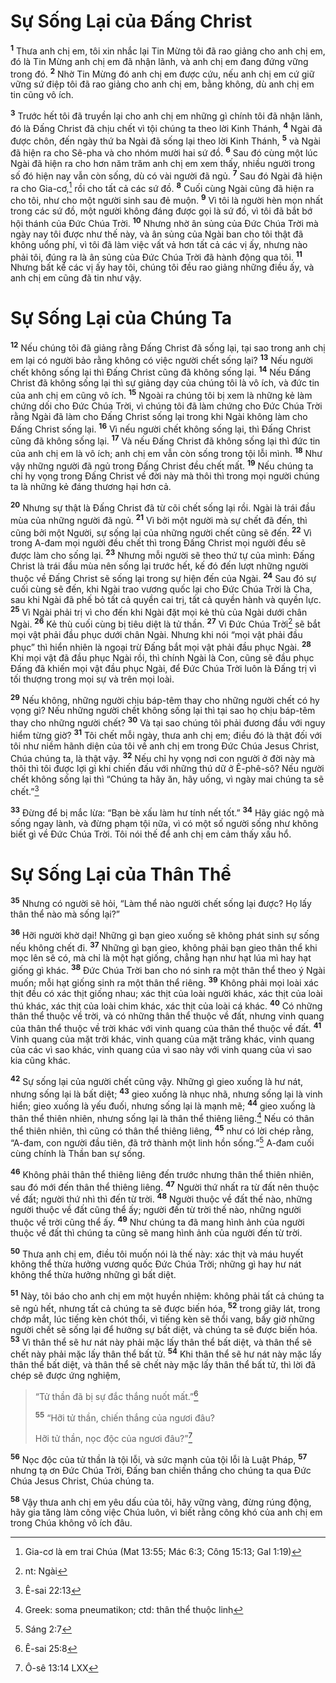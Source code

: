 # Sự Sống Lại của Đấng Christ
<sup><b>1</b></sup> Thưa anh chị em, tôi xin nhắc lại Tin Mừng tôi đã rao giảng cho anh chị em, đó là Tin Mừng anh chị em đã nhận lãnh, và anh chị em đang đứng vững trong đó. <sup><b>2</b></sup> Nhờ Tin Mừng đó anh chị em được cứu, nếu anh chị em cứ giữ vững sứ điệp tôi đã rao giảng cho anh chị em, bằng không, dù anh chị em tin cũng vô ích.

<sup><b>3</b></sup> Trước hết tôi đã truyền lại cho anh chị em những gì chính tôi đã nhận lãnh, đó là Đấng Christ đã chịu chết vì tội chúng ta theo lời Kinh Thánh, <sup><b>4</b></sup> Ngài đã được chôn, đến ngày thứ ba Ngài đã sống lại theo lời Kinh Thánh, <sup><b>5</b></sup> và Ngài đã hiện ra cho Sê-pha và cho nhóm mười hai sứ đồ. <sup><b>6</b></sup> Sau đó cùng một lúc Ngài đã hiện ra cho hơn năm trăm anh chị em xem thấy, nhiều người trong số đó hiện nay vẫn còn sống, dù có vài người đã ngủ. <sup><b>7</b></sup> Sau đó Ngài đã hiện ra cho Gia-cơ,[^1-c736a2b1-0ac7-4f95-9d85-5d3b69bf8ff9] rồi cho tất cả các sứ đồ. <sup><b>8</b></sup> Cuối cùng Ngài cũng đã hiện ra cho tôi, như cho một người sinh sau đẻ muộn. <sup><b>9</b></sup> Vì tôi là người hèn mọn nhất trong các sứ đồ, một người không đáng được gọi là sứ đồ, vì tôi đã bắt bớ hội thánh của Đức Chúa Trời. <sup><b>10</b></sup> Nhưng nhờ ân sủng của Đức Chúa Trời mà ngày nay tôi được như thế này, và ân sủng của Ngài ban cho tôi thật đã không uổng phí, vì tôi đã làm việc vất vả hơn tất cả các vị ấy, nhưng nào phải tôi, đúng ra là ân sủng của Đức Chúa Trời đã hành động qua tôi. <sup><b>11</b></sup> Nhưng bất kể các vị ấy hay tôi, chúng tôi đều rao giảng những điều ấy, và anh chị em cũng đã tin như vậy.

# Sự Sống Lại của Chúng Ta
<sup><b>12</b></sup> Nếu chúng tôi đã giảng rằng Đấng Christ đã sống lại, tại sao trong anh chị em lại có người bảo rằng không có việc người chết sống lại? <sup><b>13</b></sup> Nếu người chết không sống lại thì Đấng Christ cũng đã không sống lại. <sup><b>14</b></sup> Nếu Đấng Christ đã không sống lại thì sự giảng dạy của chúng tôi là vô ích, và đức tin của anh chị em cũng vô ích. <sup><b>15</b></sup> Ngoài ra chúng tôi bị xem là những kẻ làm chứng dối cho Đức Chúa Trời, vì chúng tôi đã làm chứng cho Đức Chúa Trời rằng Ngài đã làm cho Đấng Christ sống lại trong khi Ngài không làm cho Đấng Christ sống lại. <sup><b>16</b></sup> Vì nếu người chết không sống lại, thì Đấng Christ cũng đã không sống lại. <sup><b>17</b></sup> Và nếu Đấng Christ đã không sống lại thì đức tin của anh chị em là vô ích; anh chị em vẫn còn sống trong tội lỗi mình. <sup><b>18</b></sup> Như vậy những người đã ngủ trong Đấng Christ đều chết mất. <sup><b>19</b></sup> Nếu chúng ta chỉ hy vọng trong Đấng Christ về đời này mà thôi thì trong mọi người chúng ta là những kẻ đáng thương hại hơn cả.

<sup><b>20</b></sup> Nhưng sự thật là Đấng Christ đã từ cõi chết sống lại rồi. Ngài là trái đầu mùa của những người đã ngủ. <sup><b>21</b></sup> Vì bởi một người mà sự chết đã đến, thì cũng bởi một Người, sự sống lại của những người chết cũng sẽ đến. <sup><b>22</b></sup> Vì trong A-đam mọi người đều chết thì trong Đấng Christ mọi người đều sẽ được làm cho sống lại. <sup><b>23</b></sup> Nhưng mỗi người sẽ theo thứ tự của mình: Đấng Christ là trái đầu mùa nên sống lại trước hết, kế đó đến lượt những người thuộc về Đấng Christ sẽ sống lại trong sự hiện đến của Ngài. <sup><b>24</b></sup> Sau đó sự cuối cùng sẽ đến, khi Ngài trao vương quốc lại cho Đức Chúa Trời là Cha, sau khi Ngài đã phế bỏ tất cả quyền cai trị, tất cả quyền hành và quyền lực. <sup><b>25</b></sup> Vì Ngài phải trị vì cho đến khi Ngài đặt mọi kẻ thù của Ngài dưới chân Ngài. <sup><b>26</b></sup> Kẻ thù cuối cùng bị tiêu diệt là tử thần. <sup><b>27</b></sup> Vì Đức Chúa Trời[^2-c736a2b1-0ac7-4f95-9d85-5d3b69bf8ff9] sẽ bắt mọi vật phải đầu phục dưới chân Ngài. Nhưng khi nói “mọi vật phải đầu phục” thì hiển nhiên là ngoại trừ Đấng bắt mọi vật phải đầu phục Ngài. <sup><b>28</b></sup> Khi mọi vật đã đầu phục Ngài rồi, thì chính Ngài là Con, cũng sẽ đầu phục Đấng đã khiến mọi vật đầu phục Ngài, để Đức Chúa Trời luôn là Đấng trị vì tối thượng trong mọi sự và trên mọi loài.

<sup><b>29</b></sup> Nếu không, những người chịu báp-têm thay cho những người chết có hy vọng gì? Nếu những người chết không sống lại thì tại sao họ chịu báp-têm thay cho những người chết? <sup><b>30</b></sup> Và tại sao chúng tôi phải đương đầu với nguy hiểm từng giờ? <sup><b>31</b></sup> Tôi chết mỗi ngày, thưa anh chị em; điều đó là thật đối với tôi như niềm hãnh diện của tôi về anh chị em trong Đức Chúa Jesus Christ, Chúa chúng ta, là thật vậy. <sup><b>32</b></sup> Nếu chỉ hy vọng nơi con người ở đời này mà thôi thì tôi được lợi gì khi chiến đấu với những thú dữ ở Ê-phê-sô? Nếu người chết không sống lại thì “Chúng ta hãy ăn, hãy uống, vì ngày mai chúng ta sẽ chết.”[^3-c736a2b1-0ac7-4f95-9d85-5d3b69bf8ff9]

<sup><b>33</b></sup> Đừng để bị mắc lừa: “Bạn bè xấu làm hư tính nết tốt.” <sup><b>34</b></sup> Hãy giác ngộ mà sống ngay lành, và đừng phạm tội nữa, vì có một số người sống như không biết gì về Đức Chúa Trời. Tôi nói thế để anh chị em cảm thấy xấu hổ.

# Sự Sống Lại của Thân Thể
<sup><b>35</b></sup> Nhưng có người sẽ hỏi, “Làm thể nào người chết sống lại được? Họ lấy thân thể nào mà sống lại?”

<sup><b>36</b></sup> Hỡi người khờ dại! Những gì bạn gieo xuống sẽ không phát sinh sự sống nếu không chết đi. <sup><b>37</b></sup> Những gì bạn gieo, không phải bạn gieo thân thể khi mọc lên sẽ có, mà chỉ là một hạt giống, chẳng hạn như hạt lúa mì hay hạt giống gì khác. <sup><b>38</b></sup> Đức Chúa Trời ban cho nó sinh ra một thân thể theo ý Ngài muốn; mỗi hạt giống sinh ra một thân thể riêng. <sup><b>39</b></sup> Không phải mọi loài xác thịt đều có xác thịt giống nhau; xác thịt của loài người khác, xác thịt của loài thú khác, xác thịt của loài chim khác, xác thịt của loài cá khác. <sup><b>40</b></sup> Có những thân thể thuộc về trời, và có những thân thể thuộc về đất, nhưng vinh quang của thân thể thuộc về trời khác với vinh quang của thân thể thuộc về đất. <sup><b>41</b></sup> Vinh quang của mặt trời khác, vinh quang của mặt trăng khác, vinh quang của các vì sao khác, vinh quang của vì sao này với vinh quang của vì sao kia cũng khác.

<sup><b>42</b></sup> Sự sống lại của người chết cũng vậy. Những gì gieo xuống là hư nát, nhưng sống lại là bất diệt; <sup><b>43</b></sup> gieo xuống là nhục nhã, nhưng sống lại là vinh hiển; gieo xuống là yếu đuối, nhưng sống lại là mạnh mẽ; <sup><b>44</b></sup> gieo xuống là thân thể thiên nhiên, nhưng sống lại là thân thể thiêng liêng.[^4-c736a2b1-0ac7-4f95-9d85-5d3b69bf8ff9] Nếu có thân thể thiên nhiên, thì cũng có thân thể thiêng liêng, <sup><b>45</b></sup> như có lời chép rằng, “A-đam, con người đầu tiên, đã trở thành một linh hồn sống.”[^5-c736a2b1-0ac7-4f95-9d85-5d3b69bf8ff9] A-đam cuối cùng chính là Thần ban sự sống.

<sup><b>46</b></sup> Không phải thân thể thiêng liêng đến trước nhưng thân thể thiên nhiên, sau đó mới đến thân thể thiêng liêng. <sup><b>47</b></sup> Người thứ nhất ra từ đất nên thuộc về đất; người thứ nhì thì đến từ trời. <sup><b>48</b></sup> Người thuộc về đất thế nào, những người thuộc về đất cũng thể ấy; người đến từ trời thế nào, những người thuộc về trời cũng thể ấy. <sup><b>49</b></sup> Như chúng ta đã mang hình ảnh của người thuộc về đất thì chúng ta cũng sẽ mang hình ảnh của người đến từ trời.

<sup><b>50</b></sup> Thưa anh chị em, điều tôi muốn nói là thế này: xác thịt và máu huyết không thể thừa hưởng vương quốc Đức Chúa Trời; những gì hay hư nát không thể thừa hưởng những gì bất diệt.

<sup><b>51</b></sup> Này, tôi báo cho anh chị em một huyền nhiệm: không phải tất cả chúng ta sẽ ngủ hết, nhưng tất cả chúng ta sẽ được biến hóa, <sup><b>52</b></sup> trong giây lát, trong chớp mắt, lúc tiếng kèn chót thổi, vì tiếng kèn sẽ thổi vang, bấy giờ những người chết sẽ sống lại để hưởng sự bất diệt, và chúng ta sẽ được biến hóa. <sup><b>53</b></sup> Vì thân thể sẽ hư nát này phải mặc lấy thân thể bất diệt, và thân thể sẽ chết này phải mặc lấy thân thể bất tử. <sup><b>54</b></sup> Khi thân thể sẽ hư nát này mặc lấy thân thể bất diệt, và thân thể sẽ chết này mặc lấy thân thể bất tử, thì lời đã chép sẽ được ứng nghiệm,

> “Tử thần đã bị sự đắc thắng nuốt mất.”[^6-c736a2b1-0ac7-4f95-9d85-5d3b69bf8ff9]
>
> <sup><b>55</b></sup> “Hỡi tử thần, chiến thắng của ngươi đâu?
>
> Hỡi tử thần, nọc độc của ngươi đâu?”[^7-c736a2b1-0ac7-4f95-9d85-5d3b69bf8ff9]

<sup><b>56</b></sup> Nọc độc của tử thần là tội lỗi, và sức mạnh của tội lỗi là Luật Pháp, <sup><b>57</b></sup> nhưng tạ ơn Đức Chúa Trời, Đấng ban chiến thắng cho chúng ta qua Đức Chúa Jesus Christ, Chúa chúng ta.

<sup><b>58</b></sup> Vậy thưa anh chị em yêu dấu của tôi, hãy vững vàng, đừng rúng động, hãy gia tăng làm công việc Chúa luôn, vì biết rằng công khó của anh chị em trong Chúa không vô ích đâu.

[^1-c736a2b1-0ac7-4f95-9d85-5d3b69bf8ff9]: Gia-cơ là em trai Chúa (Mat 13:55; Mác 6:3; Công 15:13; Gal 1:19)
[^2-c736a2b1-0ac7-4f95-9d85-5d3b69bf8ff9]: nt: Ngài
[^3-c736a2b1-0ac7-4f95-9d85-5d3b69bf8ff9]: Ê-sai 22:13
[^4-c736a2b1-0ac7-4f95-9d85-5d3b69bf8ff9]: Greek: soma pneumatikon; ctd: thân thể thuộc linh
[^5-c736a2b1-0ac7-4f95-9d85-5d3b69bf8ff9]: Sáng 2:7
[^6-c736a2b1-0ac7-4f95-9d85-5d3b69bf8ff9]: Ê-sai 25:8
[^7-c736a2b1-0ac7-4f95-9d85-5d3b69bf8ff9]: Ô-sê 13:14 LXX